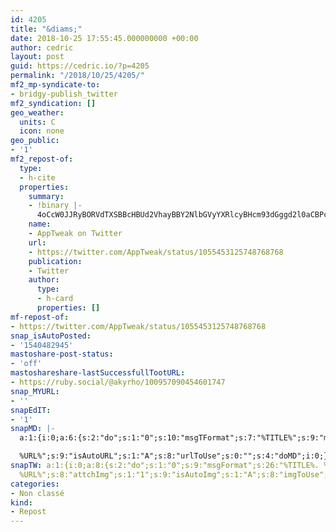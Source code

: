 ```yaml
---
id: 4205
title: "&diams;"
date: 2018-10-25 17:55:45.000000000 +00:00
author: cedric
layout: post
guid: https://cedric.io/?p=4205
permalink: "/2018/10/25/4205/"
mf2_mp-syndicate-to:
- bridgy-publish_twitter
mf2_syndication: []
geo_weather:
  units: C
  icon: none
geo_public:
- '1'
mf2_repost-of:
  type:
  - h-cite
  properties:
    summary:
    - !binary |-
      4oCcW0JJRyBORVdTXSBBcHBUd2VhayBBY2NlbGVyYXRlcyBHcm93dGggd2l0aCBPcGVuaW5nIG9mIE5ldyBPZmZpY2UgaW4gU2FuIEZyYW5jaXNjbyEg8J+HuvCfh7ggV2UncmUgc28gZXhjaXRlZCEhISDwn42+IGh0dHBzOi8vdC5jby9ST0c2ZmdrQmlUICNzdGFydHVwc3RvcnkgI3NhbmZyYW5jaXNjbyAjQVNPVG9vbCAjQVNPICN0ZWNoICNncm93dGjigJ0=
    name:
    - AppTweak on Twitter
    url:
    - https://twitter.com/AppTweak/status/1055453125748768768
    publication:
    - Twitter
    author:
      type:
      - h-card
      properties: []
mf-repost-of:
- https://twitter.com/AppTweak/status/1055453125748768768
snap_isAutoPosted:
- '1540482945'
mastoshare-post-status:
- 'off'
mastoshareshare-lastSuccessfullTootURL:
- https://ruby.social/@akyrho/100957090454601747
snap_MYURL:
- ''
snapEdIT:
- '1'
snapMD: |-
  a:1:{i:0;a:6:{s:2:"do";s:1:"0";s:10:"msgTFormat";s:7:"%TITLE%";s:9:"msgFormat";s:19:"%FULLTEXT%

  %URL%";s:9:"isAutoURL";s:1:"A";s:8:"urlToUse";s:0:"";s:4:"doMD";i:0;}}"
snapTW: a:1:{i:0;a:8:{s:2:"do";s:1:"0";s:9:"msgFormat";s:26:"%TITLE%. %EXCERPT% -
  %URL%";s:8:"attchImg";s:1:"1";s:9:"isAutoImg";s:1:"A";s:8:"imgToUse";s:0:"";s:9:"isAutoURL";s:1:"A";s:8:"urlToUse";s:0:"";s:4:"doTW";i:0;}}
categories:
- Non classé
kind:
- Repost
---
```

